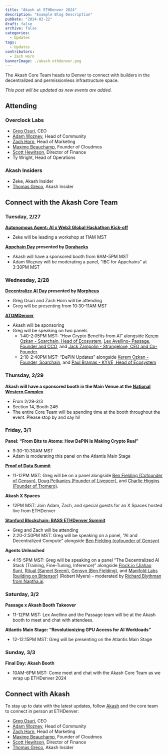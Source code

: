 ```yaml
---
title: "Akash at ETHDenver 2024" 
description: "Example Blog Description" 
pubDate: "2024-02-22" 
draft: false 
archive: false
categories: 
  - Updates
tags: 
  - Updates
contributors:
  - Zach Horn
bannerImage: ./akash-ethdenver.png
---
```

The Akash Core Team heads to Denver to connect with builders in the decentralized and permissionless infrastructure space.

*This post will be updated as new events are added.*

## Attending
### Overclock Labs
- [Greg Osuri](https://twitter.com/gregosuri), CEO
- [Adam Wozney](https://twitter.com/AdamDeanWozney), Head of Community
- [Zach Horn](https://twitter.com/zacharyhorn), Head of Marketing
- [Maxime Beauchamp](https://twitter.com/thereisnomax), Founder of Cloudmos
- [Scott Hewitson](https://twitter.com/HeyHewi), Director of Finance
- Ty Wright, Head of Operations

### Akash Insiders
- Zeke, Akash Insider
- [Thomas Greco](https://twitter.com/tgrecojs), Akash Insider

## Connect with the Akash Core Team
### Tuesday, 2/27
**[Autonomous Agent: AI x Web3 Global Hackathon Kick-off](https://lu.ma/k6dw9jk2)**
- Zeke will be leading a workshop at 11AM MST

**[Appchain Day](https://lu.ma/AppchainDay) presented by [Dorahacks](https://dorahacks.io/)**
- Akash will have a sponsored booth from 9AM-5PM MST
- Adam Wozney will be moderating a panel, “IBC for Appchains” at 3:30PM MST

### Wednesday, 2/28
**[Decentralize AI Day](https://lu.ma/mxh1cf8u) presented by [Morpheus](https://mor.org/)**
- Greg Osuri and Zach Horn will be attending
- Greg will be presenting from 10:30-11AM MST

**[ATOMDenver](https://lu.ma/atomdenver2)**
- Akash will be sponsoring 
- Greg will be speaking on two panels
    - 1:40-2:05PM MST: “How Crypto Benefits from AI” alongside [Kerem Ozkan - Soarchain, Head of Ecosystem](https://www.linkedin.com/in/keremozkan/), [Lex Avellino- Passage, Founder and CCO](https://www.linkedin.com/in/lex-avellino/), and [Jack Zampolin - Strangelove, CEO and Co-Founder](https://www.linkedin.com/in/jackzampolin/).
    - 2:10-2:40PM MST: “DePIN Updates” alongside [Kerem Ozkan - Founder, Soarchain](https://www.linkedin.com/in/keremozkan/), and [Paul Bramas - KYVE, Head of Ecosystem](https://www.linkedin.com/in/paul-bramas-2977b785/?originalSubdomain=de)

### Thursday, 2/29
**Akash will have a sponsored booth in the Main Venue at the [National Western Complex](https://nationalwesterncomplex.com/)**
- From 2/29-3/3
- Section 14, Booth 246
- The entire Core Team will be spending time at the booth throughout the event. Please stop by and say hi!

### Friday, 3/1
**Panel: “From Bits to Atoms: How DePIN Is Making Crypto Real”**
- 9:30-10:30AM MST
- Adam is moderating this panel on the Atlantis Main Stage

**[Proof of Data Summit](https://lu.ma/proofofdata)**
- 11-12PM MST: Greg will be on a panel alongside [Ben Fielding (Cofounder of Gensyn)](https://www.linkedin.com/in/ben-fielding/?originalSubdomain=uk), [Doug Petkanics (Founder of Livepeer)](https://www.linkedin.com/in/dougpetkanics/), and [Charlie Higgins (Founder of Tromero)](https://www.linkedin.com/in/charles-higgins-tromero/?originalSubdomain=uk).

**Akash X Spaces**
- 12PM MST: Join Adam, Zach, and special guests for an X Spaces hosted live from ETHDenver

**[Stanford Blockchain: BASS ETHDenver Summit](https://lu.ma/bassdenver)**
- Greg and Zach will be attending
- 2:20-2:50PM MST: Greg will be speaking on a panel, “AI and Decentralized Compute” alongside [Ben Fielding (cofounder of Gensyn)](https://www.linkedin.com/in/charles-higgins-tromero/?originalSubdomain=uk)

**Agents Unleashed**
- 4:15-5PM MST: Greg will be speaking on a panel “The Decentralized AI Stack (Training, Fine-Tuning, Inference)” alongside [Flock.io (Jiahao Sun)](https://uk.linkedin.com/in/jiahao7sun), [Ritual (Saneel Sreeni)](http://www.saneel.xyz/), [Gensyn (Ben Fielding)](https://uk.linkedin.com/in/ben-fielding), and [Manifold Labs [building on Bittensor]](https://www.linkedin.com/in/robert-myers-3a8426161) (Robert Myers) - moderated by [Richard Blythman from Naptha.ai](https://www.naptha.ai/).

### Saturday, 3/2
**Passage x Akash Booth Takeover**
- 11-12PM MST: Lex Avellino and the Passage team will be at the Akash booth to meet and chat with attendees.

**Atlantis Main Stage: “Revolutionizing GPU Access for AI Workloads”**
- 12-12:15PM MST: Greg will be presenting on the Atlantis Main Stage

### Sunday, 3/3
**Final Day: Akash Booth**
- 10AM-6PM MST: Come meet and chat with the Akash Core Team as we wrap up ETHDenver 2024

## Connect with Akash
To stay up to date with the latest updates, follow [Akash](https://twitter.com/akashnet_) and the core team to connect in person at ETHDenver:
- [Greg Osuri](https://twitter.com/gregosuri), CEO
- [Adam Wozney](https://twitter.com/AdamDeanWozney), Head of Community
- [Zach Horn](https://twitter.com/zacharyhorn), Head of Marketing
- [Maxime Beauchamp](https://twitter.com/thereisnomax), Founder of Cloudmos
- [Scott Hewitson](https://twitter.com/HeyHewi), Director of Finance
- [Thomas Greco](https://twitter.com/tgrecojs), Akash Insider